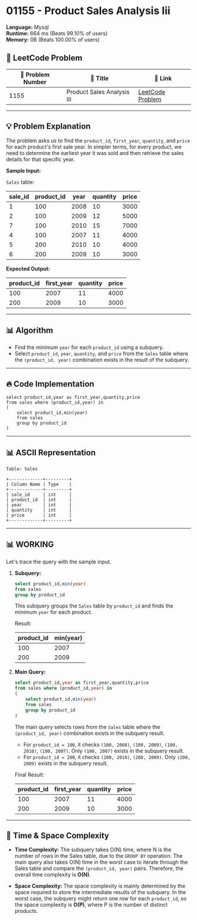 # 01155 - Product Sales Analysis Iii
    
**Language:** Mysql  
**Runtime:** 664 ms (Beats 99.10% of users)  
**Memory:** 0B (Beats 100.00% of users)  

## 📝 **LeetCode Problem**
| 🔢 Problem Number | 📌 Title | 🔗 Link |
|------------------|--------------------------|--------------------------|
| 1155 | Product Sales Analysis III | [LeetCode Problem](https://leetcode.com/problems/product-sales-analysis-iii/) |

---

## 💡 **Problem Explanation**

The problem asks us to find the `product_id`, `first_year`, `quantity`, and `price` for each product's first sale year. In simpler terms, for every product, we need to determine the earliest year it was sold and then retrieve the sales details for that specific year.

**Sample Input:**

`Sales` table:

| sale_id | product_id | year | quantity | price |
|---------|------------|------|----------|-------|
| 1       | 100        | 2008 | 10       | 3000  |
| 2       | 100        | 2009 | 12       | 5000  |
| 7       | 100        | 2010 | 15       | 7000  |
| 4       | 100        | 2007 | 11       | 4000  |
| 5       | 200        | 2010 | 10       | 4000  |
| 6       | 200        | 2009 | 10       | 3000  |

**Expected Output:**

| product_id | first_year | quantity | price |
|------------|------------|----------|-------|
| 100        | 2007       | 11       | 4000  |
| 200        | 2009       | 10       | 3000  |

---

## 📊 **Algorithm**

*   Find the minimum `year` for each `product_id` using a subquery.
*   Select `product_id`, `year`, `quantity`, and `price` from the `Sales` table where the `(product_id, year)` combination exists in the result of the subquery.

---

## 🔥 **Code Implementation**

```mysql
select product_id,year as first_year,quantity,price
from sales where (product_id,year) in
(
    select product_id,min(year)
    from sales
    group by product_id
)
```

---

## 📊 **ASCII Representation**

```
Table: Sales

+-------------+---------+
| Column Name | Type    |
+-------------+---------+
| sale_id     | int     |
| product_id  | int     |
| year        | int     |
| quantity    | int     |
| price       | int     |
+-------------+---------+
```

---

## 📊 **WORKING**

Let's trace the query with the sample input.

1.  **Subquery:**

    ```sql
    select product_id,min(year)
    from sales
    group by product_id
    ```

    This subquery groups the `Sales` table by `product_id` and finds the minimum `year` for each product.

    Result:

    | product_id | min(year) |
    |------------|-----------|
    | 100        | 2007      |
    | 200        | 2009      |

2.  **Main Query:**

    ```sql
    select product_id,year as first_year,quantity,price
    from sales where (product_id,year) in
    (
        select product_id,min(year)
        from sales
        group by product_id
    )
    ```

    The main query selects rows from the `Sales` table where the `(product_id, year)` combination exists in the subquery result.

    -   For `product_id = 100`, it checks `(100, 2008)`, `(100, 2009)`, `(100, 2010)`, `(100, 2007)`. Only `(100, 2007)` exists in the subquery result.
    -   For `product_id = 200`, it checks `(200, 2010)`, `(200, 2009)`. Only `(200, 2009)` exists in the subquery result.

    Final Result:

    | product_id | first_year | quantity | price |
    |------------|------------|----------|-------|
    | 100        | 2007       | 11       | 4000  |
    | 200        | 2009       | 10       | 3000  |

---

## 🚀 **Time & Space Complexity**

*   **Time Complexity:** The subquery takes O(N) time, where N is the number of rows in the Sales table, due to the `GROUP BY` operation. The main query also takes O(N) time in the worst case to iterate through the Sales table and compare the `(product_id, year)` pairs. Therefore, the overall time complexity is **O(N)**.

*   **Space Complexity:** The space complexity is mainly determined by the space required to store the intermediate results of the subquery. In the worst case, the subquery might return one row for each `product_id`, so the space complexity is **O(P)**, where P is the number of distinct products.
    